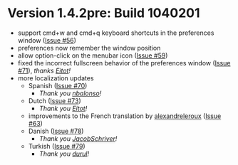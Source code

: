 # Version 1.4.2pre: Build 1040201

- support cmd+w and cmd+q keyboard shortcuts in the preferences window ([Issue #56](https://github.com/newmarcel/KeepingYouAwake/issues/56))
- preferences now remember the window position
- allow option-click on the menubar icon ([Issue #59](https://github.com/newmarcel/KeepingYouAwake/issues/59))
- fixed the incorrect fullscreen behavior of the preferences window ([Issue #71](https://github.com/newmarcel/KeepingYouAwake/pull/71)), *thanks [Eitot](https://github.com/Eitot)!*
- more localization updates
	- Spanish ([Issue #70](https://github.com/newmarcel/KeepingYouAwake/pull/70))
		- *Thank you [nbalonso](https://github.com/nbalonso)!*
	- Dutch ([Issue #73](https://github.com/newmarcel/KeepingYouAwake/pull/73))
		- *Thank you [Eitot](https://github.com/Eitot)!*
	- improvements to the French translation by [alexandreleroux](https://github.com/alexandreleroux) ([Issue #63](https://github.com/newmarcel/KeepingYouAwake/pull/63))
	- Danish ([Issue #78](https://github.com/newmarcel/KeepingYouAwake/pull/78))
		- *Thank you [JacobSchriver](https://github.com/JacobSchriver)!*
	- Turkish ([Issue #79](https://github.com/newmarcel/KeepingYouAwake/pull/79))
		- *Thank you [durul](https://github.com/durul)!*
